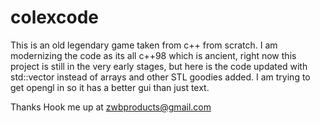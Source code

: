 # colexcode

This is an old legendary game taken from c++ from scratch. I am modernizing the code as its all c++98 which is ancient, right now this project 
is still in the very early stages, but here is the code updated with std::vector instead of arrays and other STL goodies added.
I am trying to get opengl in so it has a better gui than just text.

Thanks
Hook me up at zwbproducts@gmail.com
